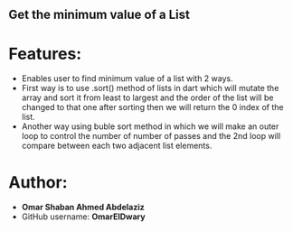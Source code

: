 ## Get the minimum value of a List


# Features:
- Enables user to find minimum value of a list with 2 ways.
- First way is to use .sort() method of lists in dart which will mutate the array and sort it from least to largest and the order of the list will be changed to that one after sorting then we will return the 0 index of the list.
- Another way using buble sort method in which we will make an outer loop to control the number of number of passes and the 2nd loop will compare between each two adjacent list elements.


# Author:
- **Omar Shaban Ahmed Abdelaziz**
- GitHub username: **OmarElDwary**
